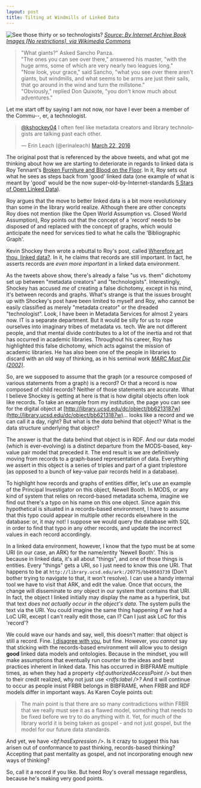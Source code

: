 ```yaml
---
layout: post
title: Tilting at Windmills of Linked Data
---
```


![](https://upload.wikimedia.org/wikipedia/commons/a/a4/The_adventures_of_Don_Quixote_abridged_from_the_original_edition_by_W.M._Thackeray_%281912%29_%2814764731554%29.jpg "See those thirty or so technologists?")
[*Source: By Internet Archive Book Images [No restrictions], via Wikimedia Commons*](https://upload.wikimedia.org/wikipedia/commons/a/a4/The_adventures_of_Don_Quixote_abridged_from_the_original_edition_by_W.M._Thackeray_%281912%29_%2814764731554%29.jpg)

>"What giants?" Asked Sancho Panza.  
>"The ones you can see over there," answered his master, "with the huge arms, some of which are very nearly two leagues long."  
>"Now look, your grace," said Sancho, "what you see over there aren't giants, but windmills, and what seems to be arms are just their sails, that go around in the wind and turn the millstone."  
>"Obviously," replied Don Quixote, "you don't know much about adventures.”  

Let me start off by saying I am not now, nor have I ever been a member of the Commu--, er, a technologist.  

<blockquote class="twitter-tweet" data-lang="en"><p lang="en" dir="ltr"><a href="https://twitter.com/kshockey04">@kshockey04</a> I often feel like metadata creators and library technologists are talking past each other.</p>&mdash; Erin Leach (@erinaleach) <a href="https://twitter.com/erinaleach/status/712291193682526209">March 22, 2016</a></blockquote>
<script async src="//platform.twitter.com/widgets.js" charset="utf-8"></script>  

The original post that is referenced by the above tweets, and what got me thinking about how we are starting to deteriorate in regards to linked data is Roy Tennant's [Broken Furniture and Blood on the Floor](http://www.thedigitalshift.com/2016/02/roy-tennant-digital-libraries/broken-furniture-and-blood-on-the-floor/). In it, Roy sets out what he sees as steps back from 'good' linked data (one example of what is meant by 'good' would be the now super-old-by-Internet-standards [5 Stars of Open Linked Data](https://www.w3.org/DesignIssues/LinkedData.html)).  

Roy argues that the move to better linked data is a bit more revolutionary than some in the library world realize. Although there are other concepts Roy does not mention (like the Open World Assumption vs. Closed World Assumption), Roy points out that the concept of a 'record' needs to be disposed of and replaced with the concept of graphs, which would anticipate the need for services tied to what he calls the 'Bibliographic Graph'.  

Kevin Shockey then wrote a rebuttal to Roy's post, called [Wherefore art thou, linked data?](https://kshockey.github.io//2016/03/22/wherefore-linked-data). In it, he claims that records are still important. In fact, he asserts records are _even more important_ in a linked data environment.  

As the tweets above show, there's already a false "us vs. them" dichotomy set up between "metadata creators" and "technologists". Interestingly, Shockey has accused _me_ of creating a false dichotomy, except in his mind, it's between records and graphs. What's strange is that the issues brought up with Shockey's post have been limited to myself and Roy, who cannot be easily classified as merely "metadata creator" or the dreaded "technologist". Look, I have been in Metadata Services for almost 2 years now. IT is a separate department. But it would be silly for us to rope ourselves into imaginary tribes of metadata vs. tech. We are not different people, and that mental divide contributes to a lot of the inertia and rot that has occurred in academic libraries. Throughout his career, Roy has highlighted this false dichotomy, which acts against the mission of academic libraries. He has also been one of the people in libraries to discard with an old way of thinking, as in his seminal work [_MARC Must Die (2002)_](http://soiscompsfall2007.pbworks.com/f/marc+must+die.pdf).  

So, are we supposed to assume that the graph (or a resource composed of various statements from a graph) is a record? Or that a record is now composed of child records? Neither of those statements are accurate. What I believe Shockey is getting at here is that is how digital objects often look like records. To take an example from my institution, the page you can see for the digital object at [http://library.ucsd.edu/dc/object/bb6213187w](http://library.ucsd.edu/dc/object/bb6213187w)... looks like a record and we can call it a day, right? But what is the _data_ behind that object? What is the data structure underlying that object?  

The answer is that the data behind that object is in RDF. And our data model (which is ever-evolving) is a distinct departure from the MODS-based, key-value pair model that preceded it. The end result is we are definitively moving from records to a graph-based representation of data. Everything we assert in this object is a series of triples and part of a giant triplestore (as opposed to a bunch of key-value pair records held in a database).  

To highlight how records and graphs of entities differ, let's use an example of the Principal Investigator on this object, Newell Booth. In MODS, or any kind of system that relies on record-based metadata schema, imagine we find out there's a typo on his name on this one object. Since again this hypothetical is situated in a records-based environment, I have to assume that this typo could appear in multiple other records elsewhere in the database: or, it may not! I suppose we would query the database with SQL in order to find that typo in any other records, and update the incorrect values in each record accordingly.  

In a linked data environment, however, I know that the typo must be at some URI (in our case, an ARK) for the name/entity 'Newell Booth'. This is because in linked data, it's all about "things", and one of those things is entities. Every "things" gets a URI, so I just need to know this one URI. That happens to be at `http://library.ucsd.edu/ark:/20775/bb49503739` (Don't bother trying to navigate to that, it won't resolve). I can use a handy internal tool we have to visit that ARK, and edit the value. Once that occurs, the change will disseminate to _any_ object in our system that contains that URI. In fact, the object I linked initially may display the name as a hyperlink, but that text _does not actually occur in the object's data_. The system pulls the text via the URI. You could imagine the same thing happening if we had a LoC URI, except I can't really edit those, can I? Can I just ask LoC for this 'record'?  

We could wave our hands and say, well, this doesn't matter: that object is still a record. Fine. [I disagree with you](https://youtu.be/hdT6SH0QzZ0?t=6m35s), but fine. However, you _cannot_ say that sticking with the records-based environment will allow you to design **good** linked data models and ontologies. Because in the mindset, you will make assumptions that eventually run counter to the ideas and best practices inherent in linked data. This has occurred in BIBFRAME multiple times, as when they had a property _\<bf:authorizedAccessPoint />_ but then to their credit realized, why not just use _\<rdfs:label />?_ And it will continue to occur as people insist FRBR belongs in BIBFRAME, when FRBR and RDF models differ in important ways. As Karen Coyle points out:  

> The main point is that there are so many contradictions within FRBR that we really must see it as a flawed model, something that needs to be fixed before we try to do anything with it. Yet, for much of the library world it is being taken as gospel - and not just gospel, but the model for our future data standards.  

And yet, we have _\<bf:hasExpression />_. Is it crazy to suggest this has arisen out of conformance to past thinking, records-based thinking? Accepting that past mentality as gospel, and not incorporating enough new ways of thinking?  

So, call it a record if you like. But heed Roy's overall message regardless, because he's making very good points.  
